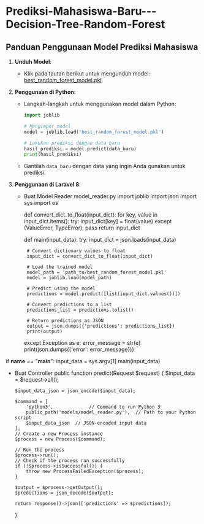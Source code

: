 # Prediksi-Mahasiswa-Baru---Decision-Tree-Random-Forest
## Panduan Penggunaan Model Prediksi Mahasiswa

1. **Unduh Model**:
   - Klik pada tautan berikut untuk mengunduh model: [best_random_forest_model.pkl](link_ke_file_model).

2. **Penggunaan di Python**:
   - Langkah-langkah untuk menggunakan model dalam Python:
      ```python
      import joblib

      # Mengimpor model
      model = joblib.load('best_random_forest_model.pkl')

      # Lakukan prediksi dengan data baru
      hasil_prediksi = model.predict(data_baru)
      print(hasil_prediksi)
      ```
   - Gantilah `data_baru` dengan data yang ingin Anda gunakan untuk prediksi.

3. **Penggunaan di Laravel 8**:
   - Buat Model Reader model_reader.py
     import joblib
     import json
     import sys
     import os

     def convert_dict_to_float(input_dict):
        for key, value in input_dict.items():
          try:
              input_dict[key] = float(value)
          except (ValueError, TypeError):
              pass
     return input_dict

     def main(input_data):
        try:
          input_dict = json.loads(input_data)
        
          # Convert dictionary values to float
          input_dict = convert_dict_to_float(input_dict)

          # Load the trained model
          model_path = 'path_to/best_random_forest_model.pkl'
          model = joblib.load(model_path)

          # Predict using the model
          predictions = model.predict([list(input_dict.values())])

          # Convert predictions to a list
          predictions_list = predictions.tolist()

          # Return predictions as JSON
          output = json.dumps({'predictions': predictions_list})
          print(output)

        except Exception as e:
          error_message = str(e)
          print(json.dumps({'error': error_message}))

  if __name__ == "__main__":
    input_data = sys.argv[1]
    main(input_data)

  - Buat Controller
    public function predict(Request $request)
    {
        $input_data = $request->all();

        $input_data_json = json_encode($input_data);

        $command = [
            'python3',             // Command to run Python 3
            public_path('models/model_reader.py'),  // Path to your Python script
            $input_data_json  // JSON-encoded input data
        ];
        // Create a new Process instance
        $process = new Process($command);

        // Run the process
        $process->run();
        // Check if the process ran successfully
        if (!$process->isSuccessful()) {
            throw new ProcessFailedException($process);
        }

        $output = $process->getOutput();
        $predictions = json_decode($output);

        return response()->json(['predictions' => $predictions]);
    }

